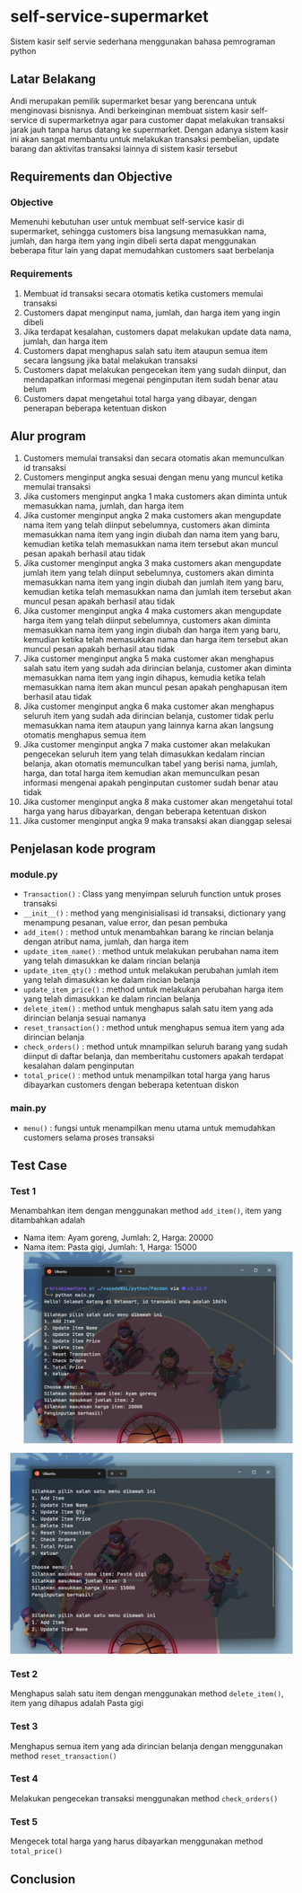 # self-service-supermarket
Sistem kasir self servie sederhana menggunakan bahasa pemrograman python

## Latar Belakang
Andi merupakan pemilik supermarket besar yang berencana untuk menginovasi bisnisnya. Andi berkeinginan membuat sistem kasir self-service di supermarketnya agar para customer dapat melakukan transaksi jarak jauh tanpa harus datang ke supermarket. Dengan adanya sistem kasir ini akan sangat membantu untuk melakukan transaksi pembelian, update barang dan aktivitas transaksi lainnya di sistem kasir tersebut

## Requirements dan Objective
### Objective
Memenuhi kebutuhan user untuk membuat self-service kasir di supermarket, sehingga customers bisa langsung memasukkan nama, jumlah, dan harga item yang ingin dibeli serta dapat menggunakan beberapa fitur lain yang dapat memudahkan customers saat berbelanja

### Requirements
1. Membuat id transaksi secara otomatis ketika customers memulai transaksi
2. Customers dapat menginput nama, jumlah, dan harga item yang ingin dibeli
3. Jika terdapat kesalahan, customers dapat melakukan update data nama, jumlah, dan harga item
4. Customers dapat menghapus salah satu item ataupun semua item secara langsung jika batal melakukan transaksi
5. Customers dapat melakukan pengecekan item yang sudah diinput, dan mendapatkan informasi megenai penginputan item sudah benar atau belum
6. Customers dapat mengetahui total harga yang dibayar, dengan penerapan beberapa ketentuan diskon

## Alur program
1. Customers memulai transaksi dan secara otomatis akan memunculkan id transaksi
2. Customers menginput angka sesuai dengan menu yang muncul ketika memulai transaksi
3. Jika customers menginput angka 1 maka customers akan diminta untuk memasukkan nama, jumlah, dan harga item
4. Jika customer menginput angka 2 maka customers akan mengupdate nama item yang telah diinput sebelumnya, customers akan diminta memasukkan nama item yang ingin diubah dan nama item yang baru, kemudian ketika telah memasukkan nama item tersebut akan muncul pesan apakah berhasil atau tidak
5. Jika customer menginput angka 3 maka customers akan mengupdate jumlah item yang telah diinput sebelumnya, customers akan diminta memasukkan nama item yang ingin diubah dan jumlah item yang baru, kemudian ketika telah memasukkan nama dan jumlah item tersebut akan muncul pesan apakah berhasil atau tidak
6. Jika customer menginput angka 4 maka customers akan mengupdate harga item yang telah diinput sebelumnya, customers akan diminta memasukkan nama item yang ingin diubah dan harga item yang baru, kemudian ketika telah memasukkan nama dan harga item tersebut akan muncul pesan apakah berhasil atau tidak
7. Jika customer menginput angka 5 maka customer akan menghapus salah satu item yang sudah ada dirincian belanja, customer akan diminta memasukkan nama item yang ingin dihapus, kemudia ketika telah memasukkan nama item akan muncul pesan apakah penghapusan item berhasil atau tidak
8. Jika customer menginput angka 6 maka customer akan menghapus seluruh item yang sudah ada dirincian belanja, customer tidak perlu memasukkan nama item ataupun yang lainnya karna akan langsung otomatis menghapus semua item
9. Jika customer menginput angka 7 maka customer akan melakukan pengecekan seluruh item yang telah dimasukkan kedalam rincian belanja, akan otomatis memunculkan tabel yang berisi nama, jumlah, harga, dan total harga item kemudian akan memunculkan pesan informasi mengenai apakah penginputan customer sudah benar atau tidak
10. Jika customer menginput angka 8 maka customer akan mengetahui total harga yang harus dibayarkan, dengan beberapa ketentuan diskon
11. Jika customer menginput angka 9 maka transaksi akan dianggap selesai

## Penjelasan kode program
### module.py
* `Transaction()` : Class yang menyimpan seluruh function untuk proses transaksi
* `__init__()` : method yang menginisialisasi id transaksi, dictionary yang menampung pesanan, value error, dan pesan pembuka
* `add_item()` : method untuk menambahkan barang ke rincian belanja dengan atribut nama, jumlah, dan harga item
* `update_item_name()` : method untuk melakukan perubahan nama item yang telah dimasukkan ke dalam rincian belanja 
* `update_item_qty()` : method untuk melakukan perubahan jumlah item yang telah dimasukkan ke dalam rincian belanja 
* `update_item_price()` : method untuk melakukan perubahan harga item yang telah dimasukkan ke dalam rincian belanja 
* `delete_item()` : method untuk menghapus salah satu item yang ada dirincian belanja sesuai namanya
* `reset_transaction()` : method untuk menghapus semua item yang ada dirincian belanja
* `check_orders()` : method untuk mnampilkan seluruh barang yang sudah diinput di daftar belanja, dan memberitahu customers apakah terdapat kesalahan dalam penginputan
* `total_price()` : method untuk menampilkan total harga yang harus dibayarkan customers dengan beberapa ketentuan diskon

### main.py
* `menu()` : fungsi untuk menampilkan menu utama untuk memudahkan customers selama proses transaksi

## Test Case
### Test 1
Menambahkan item dengan menggunakan method `add_item()`, item yang ditambahkan adalah
* Nama item: Ayam goreng, Jumlah: 2, Harga: 20000
* Nama item: Pasta gigi, Jumlah: 1, Harga: 15000
![image](image/testcase1.png)

![image](image/testcase11.png)

### Test 2
Menghapus salah satu item dengan menggunakan method `delete_item()`, item yang dihapus adalah Pasta gigi

### Test 3
Menghapus semua item yang ada dirincian belanja dengan menggunakan method `reset_transaction()`

### Test 4
Melakukan pengecekan transaksi menggunakan method `check_orders()`

### Test 5
Mengecek total harga yang harus dibayarkan menggunakan method `total_price()`

## Conclusion
